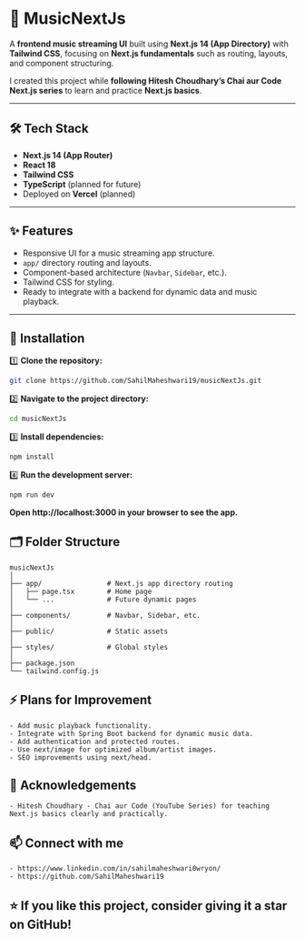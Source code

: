 # 🎵 MusicNextJs

A **frontend music streaming UI** built using **Next.js 14 (App Directory)** with **Tailwind CSS**, focusing on **Next.js fundamentals** such as routing, layouts, and component structuring.

I created this project while **following Hitesh Choudhary’s Chai aur Code Next.js series** to learn and practice **Next.js basics**.

---

## 🛠️ Tech Stack

- **Next.js 14 (App Router)**
- **React 18**
- **Tailwind CSS**
- **TypeScript** (planned for future)
- Deployed on **Vercel** (planned)

---

## ✨ Features

- Responsive UI for a music streaming app structure.
- `app/` directory routing and layouts.
- Component-based architecture (`Navbar`, `Sidebar`, etc.).
- Tailwind CSS for styling.
- Ready to integrate with a backend for dynamic data and music playback.

---

## 🚀 Installation

1️⃣ **Clone the repository:**

```bash
git clone https://github.com/SahilMaheshwari19/musicNextJs.git
```

2️⃣ **Navigate to the project directory:**

```bash
cd musicNextJs
```

3️⃣ **Install dependencies:**

```bash
npm install
```

4️⃣ **Run the development server:**

```bash
npm run dev
```

**Open http://localhost:3000 in your browser to see the app.**

## 🗂️ Folder Structure

```
musicNextJs
│
├── app/                # Next.js app directory routing
│   ├── page.tsx        # Home page
│   └── ...             # Future dynamic pages
│
├── components/         # Navbar, Sidebar, etc.
│
├── public/             # Static assets
│
├── styles/             # Global styles
│
├── package.json
└── tailwind.config.js
```

## ⚡ Plans for Improvement

```
- Add music playback functionality.
- Integrate with Spring Boot backend for dynamic music data.
- Add authentication and protected routes.
- Use next/image for optimized album/artist images.
- SEO improvements using next/head.
```

## 🙏 Acknowledgements

```
- Hitesh Choudhary - Chai aur Code (YouTube Series) for teaching Next.js basics clearly and practically.
```

## 📫 Connect with me

```
- https://www.linkedin.com/in/sahilmaheshwari0wryon/
- https://github.com/SahilMaheshwari19
```

## ⭐ If you like this project, consider giving it a star on GitHub!
